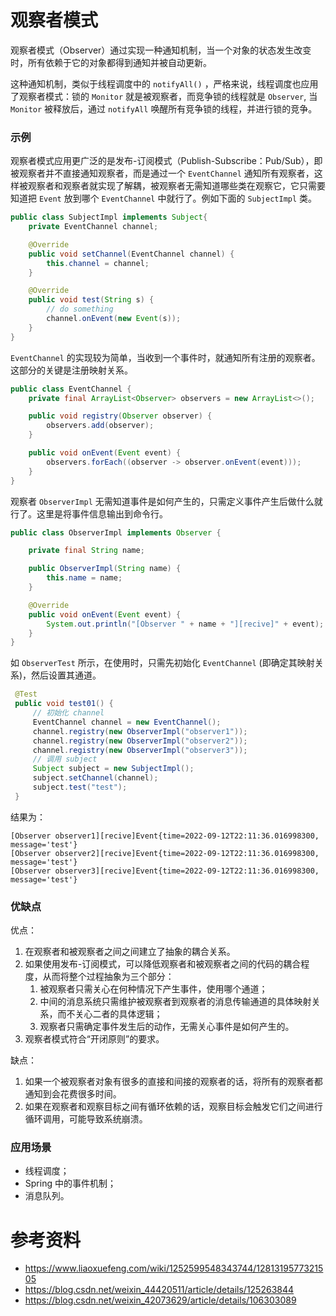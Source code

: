 # 观察者模式

观察者模式（Observer）通过实现一种通知机制，当一个对象的状态发生改变时，所有依赖于它的对象都得到通知并被自动更新。

这种通知机制，类似于线程调度中的 `notifyAll()` ，严格来说，线程调度也应用了观察者模式：锁的 `Monitor` 就是被观察者，而竞争锁的线程就是 `Observer`, 当 `Monitor` 被释放后，通过 `notifyAll` 唤醒所有竞争锁的线程，并进行锁的竞争。

### 示例

观察者模式应用更广泛的是发布-订阅模式（Publish-Subscribe：Pub/Sub），即被观察者并不直接通知观察者，而是通过一个 `EventChannel` 通知所有观察者，这样被观察者和观察者就实现了解耦，被观察者无需知道哪些类在观察它，它只需要知道把 `Event` 放到哪个 `EventChannel` 中就行了。例如下面的 `SubjectImpl` 类。

```java
public class SubjectImpl implements Subject{
    private EventChannel channel;

    @Override
    public void setChannel(EventChannel channel) {
        this.channel = channel;
    }

    @Override
    public void test(String s) {
        // do something
        channel.onEvent(new Event(s));
    }
}
```

`EventChannel` 的实现较为简单，当收到一个事件时，就通知所有注册的观察者。这部分的关键是注册映射关系。

```java
public class EventChannel {
    private final ArrayList<Observer> observers = new ArrayList<>();

    public void registry(Observer observer) {
        observers.add(observer);
    }

    public void onEvent(Event event) {
        observers.forEach((observer -> observer.onEvent(event)));
    }
}
```

观察者 `ObserverImpl` 无需知道事件是如何产生的，只需定义事件产生后做什么就行了。这里是将事件信息输出到命令行。

```java
public class ObserverImpl implements Observer {

    private final String name;

    public ObserverImpl(String name) {
        this.name = name;
    }

    @Override
    public void onEvent(Event event) {
        System.out.println("[Observer " + name + "][recive]" + event);
    }
}
```

如 `ObserverTest` 所示，在使用时，只需先初始化 `EventChannel` (即确定其映射关系)，然后设置其通道。

```java
 @Test
 public void test01() {
     // 初始化 channel
     EventChannel channel = new EventChannel();
     channel.registry(new ObserverImpl("observer1"));
     channel.registry(new ObserverImpl("observer2"));
     channel.registry(new ObserverImpl("observer3"));
     // 调用 subject
     Subject subject = new SubjectImpl();
     subject.setChannel(channel);
     subject.test("test");
 }
```

结果为：

```text
[Observer observer1][recive]Event{time=2022-09-12T22:11:36.016998300, message='test'}
[Observer observer2][recive]Event{time=2022-09-12T22:11:36.016998300, message='test'}
[Observer observer3][recive]Event{time=2022-09-12T22:11:36.016998300, message='test'}
```

### 优缺点

优点： 

1. 在观察者和被观察者之间之间建立了抽象的耦合关系。
2. 如果使用发布-订阅模式，可以降低观察者和被观察者之间的代码的耦合程度，从而将整个过程抽象为三个部分： 
   1. 被观察者只需关心在何种情况下产生事件，使用哪个通道；
   2. 中间的消息系统只需维护被观察者到观察者的消息传输通道的具体映射关系，而不关心二者的具体逻辑；
   3. 观察者只需确定事件发生后的动作，无需关心事件是如何产生的。
3. 观察者模式符合“开闭原则”的要求。

缺点： 

1. 如果一个被观察者对象有很多的直接和间接的观察者的话，将所有的观察者都通知到会花费很多时间。
2. 如果在观察者和观察目标之间有循环依赖的话，观察目标会触发它们之间进行循环调用，可能导致系统崩溃。

### 应用场景

- 线程调度；
- Spring 中的事件机制；
- 消息队列。

# 参考资料

- https://www.liaoxuefeng.com/wiki/1252599548343744/1281319577321505
- https://blog.csdn.net/weixin_44420511/article/details/125263844
- https://blog.csdn.net/weixin_42073629/article/details/106303089